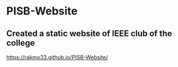 # PISB-Website

## Created a static website of IEEE club of the college
https://rakmo33.github.io/PISB-Website/
